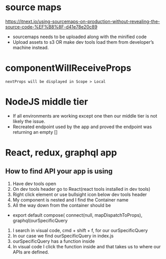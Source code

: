 # source maps
https://itnext.io/using-sourcemaps-on-production-without-revealing-the-source-code-%EF%B8%8F-d41e78e20c89
* sourcemaps needs to be uploaded along with the minified code 
* Upload assets to s3 OR make dev tools load them from developer’s machine instead.

# componentWillReceiveProps
```
nextProps will be displayed in Scope > Local
``` 
# NodeJS middle tier
* If all environments are working except one then our middle tier is not likely the issue.
* Recreated endpoint used by the app and proved the endpoint was returning an empty []

# React, redux, graphql app
## How to find API your app is using
1. Have dev tools open
1. On dev tools header go to React(react tools installed in dev tools)
1. Right click element or use bullsight icon below dev tools header
1. My component is nested and I find the Container name
1. All the way down from the container should be 
* export default compose(
  connect(null, mapDispatchToProps),
  graphql(ourSpecificQuery
  
1. I search in visual code, cmd + shift + f, for our ourSpecificQuery
1. In our case we find ourSpecificQuery in index.js
1. ourSpecificQuery has a function inside
1. In visual code I click the function inside and that takes us to where our APIs are defined.
